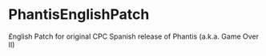# PhantisEnglishPatch
£nglish Patch for original CPC Spanish release of Phantis (a.k.a. Game Over II)
